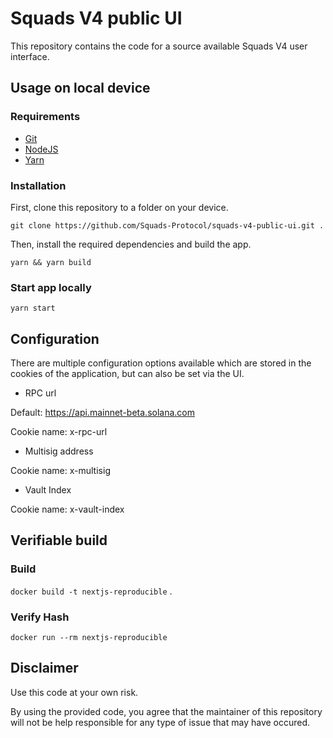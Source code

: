 # Squads V4 public UI

This repository contains the code for a source available Squads V4 user interface.

## Usage on local device

### Requirements

- [Git](https://git-scm.com/book/en/v2/Getting-Started-Installing-Git)
- [NodeJS](https://nodejs.org/en/download)
- [Yarn](https://classic.yarnpkg.com/lang/en/docs/install/#windows-stable)

### Installation

First, clone this repository to a folder on your device.

```
git clone https://github.com/Squads-Protocol/squads-v4-public-ui.git .
```

Then, install the required dependencies and build the app.

```
yarn && yarn build
```

### Start app locally

```
yarn start
```

## Configuration

There are multiple configuration options available which are stored in the cookies of the application, but can also be set via the UI.

- RPC url

Default: https://api.mainnet-beta.solana.com

Cookie name: x-rpc-url

- Multisig address

Cookie name: x-multisig

- Vault Index

Cookie name: x-vault-index

## Verifiable build
### Build
`docker build -t nextjs-reproducible` .
### Verify Hash
`docker run --rm nextjs-reproducible`

## Disclaimer

Use this code at your own risk. 

By using the provided code, you agree that the maintainer of this repository will not be help responsible for any type of issue that may have occured.
